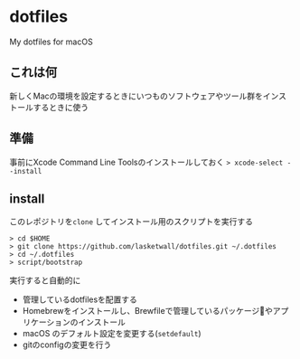 # dotfiles
My dotfiles for macOS

## これは何

新しくMacの環境を設定するときにいつものソフトウェアやツール群をインストールするときに使う

## 準備

事前にXcode Command Line Toolsのインストールしておく
`> xcode-select --install`

## install

このレポジトリを`clone` してインストール用のスクリプトを実行する

```
> cd $HOME
> git clone https://github.com/lasketwall/dotfiles.git ~/.dotfiles
> cd ~/.dotfiles
> script/bootstrap
```

実行すると自動的に
- 管理しているdotfilesを配置する
- Homebrewをインストールし、Brewfileで管理しているパッケージやアプリケーションのインストール
- macOS のデフォルト設定を変更する(`setdefault`)
- gitのconfigの変更を行う